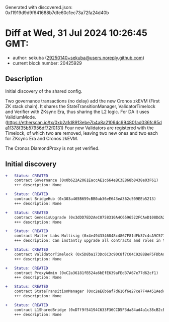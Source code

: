Generated with discovered.json: 0xf1919d9d9f641688b7dfe60c1ec73a72fa24d40b

# Diff at Wed, 31 Jul 2024 10:26:45 GMT:

- author: sekuba (<29250140+sekuba@users.noreply.github.com>)
- current block number: 20425929

## Description

Initial discovery of the shared config.

Two governance transactions (no delay) add the new Cronos zkEVM (First ZK stack chain). It shares the StateTransitionManager, ValidatorTimelock and Verifier with ZKsync Era, thus sharing the L2 logic. For DA it uses ValidiumMode. (https://etherscan.io/tx/0xb2a1d8913ebe7b4a8a21064c994801ad036fc85da1f378f35b57956df72f0131)
Four new Validators are registered with the Timelock, of which two are removed, leaving two new ones and two each for ZKsync Era and Cronos zkEVM.

The Cronos DiamondProxy is not yet verified.

## Initial discovery

```diff
+   Status: CREATED
    contract Governance (0x0b622A2061EaccAE1c664eBC3E868b8438e03F61)
    +++ description: None
```

```diff
+   Status: CREATED
    contract BridgeHub (0x303a465B659cBB0ab36eE643eA362c509EEb5213)
    +++ description: None
```

```diff
+   Status: CREATED
    contract GenesisUpgrade (0x3dDD7ED2AeC0758310A4C6596522FCAeD108DdA2)
    +++ description: None
```

```diff
+   Status: CREATED
    contract Matter Labs Multisig (0x4e4943346848c4867F81dFb37c4cA9C5715A7828)
    +++ description: Can instantly upgrade all contracts and roles in the zksync Era contracts
```

```diff
+   Status: CREATED
    contract ValidatorTimelock (0x5D8ba173Dc6C3c90C8f7C04C9288BeF5FDbAd06E)
    +++ description: None
```

```diff
+   Status: CREATED
    contract ProxyAdmin (0xC2a36181fB524a6bEfE639aFEd37A67e77d62cf1)
    +++ description: None
```

```diff
+   Status: CREATED
    contract StateTransitionManager (0xc2eE6b6af7d616f6e27ce7F4A451Aedc2b0F5f5C)
    +++ description: None
```

```diff
+   Status: CREATED
    contract L1SharedBridge (0xD7f9f54194C633F36CCD5F3da84ad4a1c38cB2cB)
    +++ description: None
```

